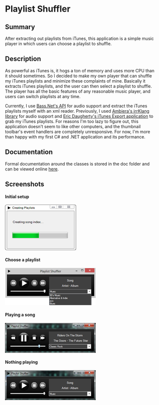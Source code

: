 # Playlist Shuffler #

## Summary ##

After extracting out playlists from iTunes, this application is a simple music player in which users can choose a playlist to shuffle.

## Description ##

As powerful as iTunes is, it hogs a ton of memory and uses more CPU than it should sometimes. So I decided to make my own player that can shuffle my iTunes playlists and minimize these complaints of mine. Basically it extracts iTunes playlists, and the user can then select a playlist to shuffle. The player has all the basic features of any reasonable music player, and users can switch playlists at any time. 

Currently, I use [Bass.Net's API](http://www.un4seen.com/) for audio support and extract the iTunes playlists myself with an xml reader. Previously, I used [Ambiera's irrKlang library](http://www.ambiera.com/irrklang/) for audio support and [Eric Daugherty's iTunes Export application](http://www.ericdaugherty.com/dev/itunesexport/) to grab my iTunes playlists. For reasons I'm too lazy to figure out, this application doesn't seem to like other computers, and the thumbnail toolbar's event handlers are completely unresponsive. For now, I'm more than happy with my first C# and .NET application and its performance. 

## Documentation ##

Formal documentation around the classes is stored in the doc folder and can be viewed online [here](https://iliketoprogram14.github.io/MusicPlayerWindow/Index.html).

## Screenshots ##

#### Initial setup ####

![Initial setup](assets/progress.png "Initial setup")

#### Choose a playlist ####

![Choose a playlist](assets/choose.png "Choose a playlist")

#### Playing a song ####

![Playing a song](assets/playing.png "Playing a song")

#### Nothing playing ####

![Nothing playing](assets/stopped.png "Nothing playing")

